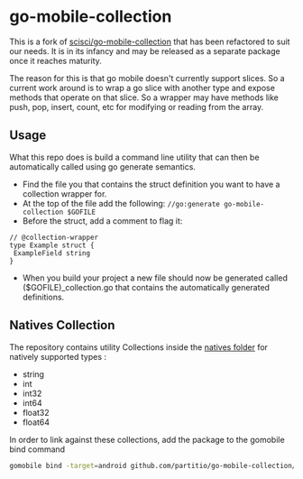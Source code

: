 # go-mobile-collection

This is a fork of [scisci/go-mobile-collection](https://github.com/scisci/go-mobile-collection) that has been refactored to suit our needs. It is in its infancy and may be released as a separate package once it reaches maturity.

The reason for this is that go mobile doesn't currently support slices. So a current work around is to wrap a go slice with another type and expose methods that operate on that slice. So a wrapper may have methods like push, pop, insert, count, etc for modifying or reading from the array.

## Usage
What this repo does is build a command line utility that can then be automatically called using go generate semantics.

- Find the file you that contains the struct definition you want to have a collection wrapper for.
- At the top of the file add the following: `//go:generate go-mobile-collection $GOFILE`
- Before the struct, add a comment to flag it:
```
// @collection-wrapper
type Example struct {
 ExampleField string
}
```
- When you build your project a new file should now be generated called ($GOFILE)_collection.go that contains the automatically generated definitions.

## Natives Collection
The repository contains utility Collections inside the [natives folder](./natives) for natively supported types :
- string
- int
- int32
- int64
- float32
- float64

In order to link against these collections, add the package to the gomobile bind command
```bash
gomobile bind -target=android github.com/partitio/go-mobile-collection/natives .
```
